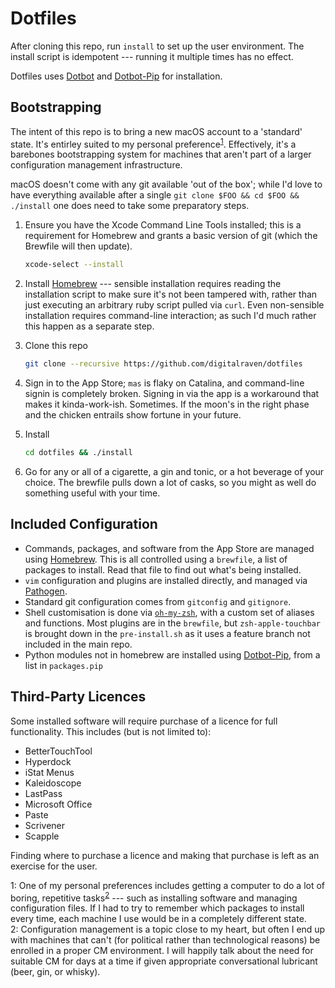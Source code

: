 Dotfiles
========

After cloning this repo, run `install` to set up the user environment. The install script is idempotent --- running it multiple times has no effect.

Dotfiles uses [Dotbot][0] and [Dotbot-Pip][1] for installation.

Bootstrapping
-------------

The intent of this repo is to bring a new macOS account to a 'standard' state. It's entirley suited to my personal preference<sup>[1](#fn1)</sup>. Effectively, it's a barebones bootstrapping system for machines that aren't part of a larger configuration management infrastructure.

macOS doesn't come with any git available 'out of the box'; while I'd love to have everything available after a single `git clone $FOO && cd $FOO && ./install` one does need to take some preparatory steps.

1. Ensure you have the Xcode Command Line Tools installed; this is a requirement for Homebrew and grants a basic version of git (which the Brewfile will then update).

    ```sh
    xcode-select --install
    ```

2. Install [Homebrew][2] --- sensible installation requires reading the installation script to make sure it's not been tampered with, rather than just executing an arbitrary ruby script pulled via `curl`. Even non-sensible installation requires command-line interaction; as such I'd much rather this happen as a separate step.

3. Clone this repo

    ```sh
    git clone --recursive https://github.com/digitalraven/dotfiles
    ```

4. Sign in to the App Store; `mas` is flaky on Catalina, and command-line signin is completely broken. Signing in via the app is a workaround that makes it kinda-work-ish. Sometimes. If the moon's in the right phase and the chicken entrails show fortune in your future.

5. Install

    ```sh
    cd dotfiles && ./install
    ```

6. Go for any or all of a cigarette, a gin and tonic, or a hot beverage of your choice. The brewfile pulls down a lot of casks, so you might as well do something useful with your time.

Included Configuration
----------------------

* Commands, packages, and software from the App Store are managed using [Homebrew][2]. This is all controlled using a `brewfile`, a list of packages to install. Read that file to find out what's being installed.
* `vim` configuration and plugins are installed directly, and managed via [Pathogen][3].
* Standard git configuration comes from `gitconfig` and `gitignore`.
* Shell customisation is done via [`oh-my-zsh`][4], with a custom set of aliases and functions. Most plugins are in the `brewfile`, but `zsh-apple-touchbar` is brought down in the `pre-install.sh` as it uses a feature branch not included in the main repo.
* Python modules not in homebrew are installed using [Dotbot-Pip][1], from a list in `packages.pip`

Third-Party Licences
--------------------

Some installed software will require purchase of a licence for full functionality. This includes (but is not limited to):

* BetterTouchTool
* Hyperdock
* iStat Menus
* Kaleidoscope
* LastPass
* Microsoft Office
* Paste
* Scrivener
* Scapple

Finding where to purchase a licence and making that purchase is left as an exercise for the user.



<a name="fn1">1</a>: One of my personal preferences includes getting a computer to do a lot of boring, repetitive tasks<sup>[2](#fn2)</sup> --- such as installing software and managing configuration files. If I had to try to remember which packages to install every time, each machine I use would be in a completely different state.  
<a name="fn2">2</a>: Configuration management is a topic close to my heart, but often I end up with machines that can't (for political rather than technological reasons) be enrolled in a proper CM environment. I will happily talk about the need for suitable CM for days at a time if given appropriate conversational lubricant (beer, gin, or whisky).

[0]: https://github.com/anishathalye/dotbot
[1]: https://github.com/sobolevn/dotbot-pip
[2]: https://brew.sh
[3]: https://github.com/tpope/pathogen
[4]: https://ohmyz.sh
